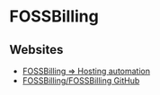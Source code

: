 # FOSSBilling

## Websites

* [FOSSBilling => Hosting automation](https://fossbilling.org/)
* [FOSSBilling/FOSSBilling GitHub](https://github.com/FOSSBilling/FOSSBilling)

